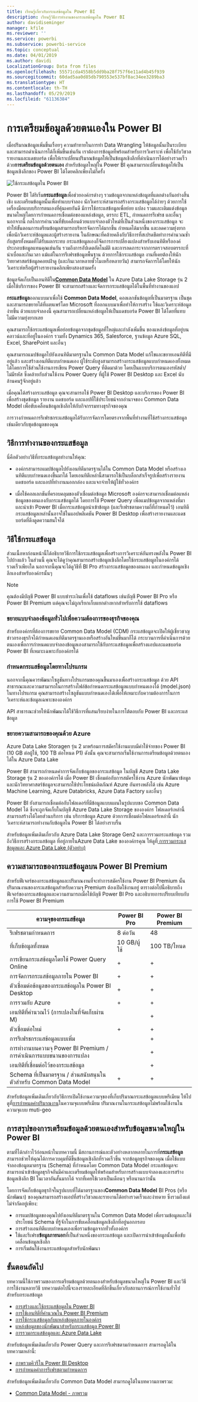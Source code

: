 ```yaml
---
title: เรียนรู้เกี่ยวกับกระแสข้อมูลใน Power BI
description: เรียนรู้วิธีการทำงานของกระแสข้อมูลใน Power BI
author: davidiseminger
manager: kfile
ms.reviewer: ''
ms.service: powerbi
ms.subservice: powerbi-service
ms.topic: conceptual
ms.date: 04/01/2019
ms.author: davidi
LocalizationGroup: Data from files
ms.openlocfilehash: 55571cda4558b5dd9ba28f757f6e11ad4b45f939
ms.sourcegitcommit: 60dad5aa0d85db790553e537bf8ac34ee3289ba3
ms.translationtype: HT
ms.contentlocale: th-TH
ms.lasthandoff: 05/29/2019
ms.locfileid: "61136384"
---
```

# <a name="self-service-data-prep-in-power-bi"></a>การเตรียมข้อมูลด้วยตนเองใน Power BI

เมื่อปริมาณข้อมูลเพิ่มขึ้นเรื่อยๆ ความท้าทายในการทำ Data Wrangling ให้ข้อมูลนั้นเป็นระเบียบและสามารถดำเนินการได้ก็เพิ่มขึ้นเช่นกัน เราต้องการข้อมูลที่พร้อมสำหรับการวิเคราะห์ เพื่อใช้กับวิชวล รายงานและแดชบอร์ด เพื่อให้เราเปลี่ยนปริมาณข้อมูลให้เป็นข้อมูลเชิงลึกที่ดำเนินการได้อย่างรวดเร็ว ด้วย**การเตรียมข้อมูลด้วยตนเอง** สำหรับข้อมูลใหญ่ใน Power BI คุณสามารถเปลี่ยนข้อมูลให้เป็นข้อมูลเชิงลึกของ Power BI ได้โดยคลิกเพียงไม่กี่ครั้ง

![ใช้กระแสข้อมูลใน Power BI](media/service-dataflows-overview/powerbi-dataflows_01.png)

Power BI ได้ริเริ่ม**กระแสข้อมูล**เพื่อช่วยองค์กรต่างๆ รวมข้อมูลจากแหล่งข้อมูลที่แตกต่างกันอย่างสิ้นเชิง และเตรียมข้อมูลนั้นเพื่อทำแบบจำลอง นักวิเคราะห์สามารถสร้างกระแสข้อมูลได้ง่ายๆ ด้วยการใช้เครื่องมือแบบบริการตนเองที่คุ้นเคยกันดี มีการใช้กระแสข้อมูลเพื่อย่อย แปลง รวมและเติมแต่งข้อมูลขนาดใหญ่โดยการกำหนดการเชื่อมต่อของแหล่งข้อมูล, ตรรกะ ETL, กำหนดการรีเฟรช และอื่นๆ นอกจากนี้ กลไกการคำนวณที่ขับเคลื่อนด้วยแบบจำลองตัวใหม่ที่เป็นส่วนหนึ่งของกระแสข้อมูล จะทำให้ขั้นตอนการเตรียมข้อมูลสามารถบริหารจัดการได้มากขึ้น กำหนดได้มากขึ้น และลดความยุ่งยากเพื่อนักวิเคราะห์ข้อมูลและผู้สร้างรายงาน ในลักษณะที่คล้ายคลึงกับวิธีการที่สเปรดชีตทำการคำนวณซ้ำกับสูตรทั้งหมดที่ได้รับผลกระทบ กระแสข้อมูลเองก็จัดการการเปลี่ยงแปลงสำหรับเอนทิตีหรือองค์ประกอบข้อมูลแทนคุณเช่นกัน รวมถึงการอัปเดตอัตโนมัติ และการลดภาระจากการตรวจสอบตรรกะที่น่าเบื่อและกินเวลา แม้แต่ในการรีเฟรชข้อมูลพื้นฐาน ด้วยการใช้กระแสข้อมูล งานที่เคยต้องให้นักวิทยาศาสตร์ข้อมูลคอยเฝ้าดู (และกินเวลาหลายชั่วโมงหรือหลายวัน) สามารถจัดการได้โดยให้นักวิเคราะห์หรือผู้สร้างรายงานคลิกเพียงสองสามครั้ง 

ข้อมูลจัดเก็บเป็นเอนทิตีใน[**Common Data Model**](https://docs.microsoft.com/powerapps/common-data-model/overview) ใน Azure Data Lake Storage รุ่น 2 เมื่อใช้บริการของ Power BI จะสามารถสร้างและจัดการกระแสข้อมูลได้ในพื้นที่ทำงานของแอป  
 
**กระแสข้อมูล**ออกแบบมาเพื่อใช้ **Common Data Model**, คอลเลกชันข้อมูลที่เป็นมาตรฐาน เป็นชุดและสามารถขยายได้ที่เผยแพร่โดย Microsoft ที่ออกแบบมาเพื่อทำให้การสร้าง ใช้และวิเคราะห์ข้อมูลง่ายขึ้น ด้วยแบบจำลองนี้ คุณสามารถเปลี่ยนเหล่งข้อมูลให้เป็นแดชบอร์ด Power BI ได้โดยที่แทบไม่มีความยุ่งยากเลย

คุณสามารถใช้กระแสข้อมูลเพื่อย่อยข้อมูลจากชุดข้อมูลที่ใหญ่และกำลังเพิ่มขึ้น ของแหล่งข้อมูลที่อยู่บนคลาวน์และที่อยู่ในองค์กร รวมทั้ง Dynamics 365, Salesforce, ฐานข้อมูล Azure SQL, Excel, SharePoint และอื่นๆ

คุณสามารถแมปข้อมูลไปยังเอนทิตีมาตรฐานใน Common Data Model แก้ไขและขยายเอนทิตีที่มีอยู่แล้ว และสร้างเอนทิตีแบบกำหนดเอง ผู้ใช้ระดับสูงสามารถสร้างกระแสข้อมูลแบบกำหนดเองทั้งหมดได้โดยการใช้ส่วนใช้งานการเขียน Power Query ที่ติดมาด้วย โดยเป็นแบบบริการตนเองรหัสต่ำ/ไม่มีรหัส ซึ่งคล้ายกับส่วนใช้งาน Power Query ที่ผู้ใช้ Power BI Desktop และ Excel นับล้านคนรู้จักอยู่แล้ว  

เมื่อคุณได้สร้างกระแสข้อมูล คุณจะสามารถใช้ Power BI Desktop และบริการของ Power BI เพื่อสร้างชุดข้อมูล รายงาน แดชบอร์ด และแอปที่ใช้ประโยชน์จากอำนาจของ Common Data Model เพื่อขับเคลื่อนข้อมูลเชิงลึกให้กับกิจกรรมทางธุรกิจของคุณ 

การวางกำหนดการรีเฟรชกระแสข้อมูลได้รับการจัดการโดยตรงจากพื้นที่ทำงานที่ใช้สร้างกระแสข้อมูล เช่นเดียวกับชุดข้อมูลของคุณ 

## <a name="how-dataflows-work"></a>วิธีการทำงานของกระแสข้อมูล

นี่คือตัวอย่างวิธีที่กระแสข้อมูลทำงานให้คุณ:

* องค์กรสามารถแมปข้อมูลไปยังเอนทิตีมาตรฐานได้ใน Common Data Model หรือสร้างเอนทิตีแบบกำหนดเองขึ้นมาได้ โดยเอนทิตีเหล่านี้สามารถใช้เป็นบล็อกสำเร็จรูปเพื่อสร้างรายงาน แดชบอร์ด และแอปที่ทำงานนอกกล่อง และแจกจ่ายให้ผู้ใช้ทั่วองค์กร 

* เมื่อใช้คอลเลกชันที่ครอบคลุมของตัวเชื่อมต่อข้อมูล Microsoft องค์กรจะสามารถเชื่อมต่อแหล่งข้อมูลของตนเองกับกระแสข้อมูลได้ โดยการใช้ Power Query เพื่อแมปข้อมูลจากแหล่งที่มาและนำเข้า Power BI เมื่อกระแสข้อมูลนำเข้าข้อมูล (และรีเฟรชตามความถี่ที่กำหนดไว้) เอนทิตีกระแสข้อมูลเหล่านั้นอาจใช้ในแอปพลิเคชัน Power BI Desktop เพื่อสร้างรายงานและแดชบอร์ดที่ดึงดูดความสนใจได้ 

## <a name="how-to-use-dataflows"></a>วิธีใช้กระแสข้อมูล

ส่วนเนื้อหาก่อนหน้านี้ได้อธิบายวิธีการใช้กระแสข้อมูลเพื่อสร้างการวิเคราะห์อันทรงพลังใน Power BI ไปบ้างแล้ว ในส่วนนี้ คุณจะได้ดูว่าคุณสามารถสร้างข้อมูลเชิงลึกโดยใช้กระแสข้อมูลในองค์กรได้รวดเร็วเพียงใด นอกจากนี้คุณจะได้ดูวิธีที่ BI Pro สร้างกระแสข้อมูลของตนเอง และกำหนดข้อมูลเชิงลึกเองสำหรับองค์กรนั้นๆ

> [!NOTE]
> คุณต้องมีบัญชี Power BI แบบชำระเงินเพื่อใช้ dataflows เช่นบัญชี Power BI Pro หรือ Power BI Premium แต่คุณจะไม่ถูกเรียกเก็บแยกต่างหากสำหรับการใช้ dataflows 

### <a name="extend-the-common-data-model-for-your-business-needs"></a>ขยายแบบจำลองข้อมูลทั่วไปเพื่อความต้องการของธุรกิจของคุณ
สำหรับองค์กรที่ต้องการขยาย Common Data Model (CDM) กระแสข้อมูลจะเปิดให้ผู้เชี่ยวชาญข่าวกรองธุรกิจได้กำหนดเอนทิตีมาตรฐานเองหรือสร้างอันใหม่ขึ้นมาก็ได้ กระบวนการที่ดำเนินการด้วยตนเองเพื่อการกำหนดแบบจำลองข้อมูลเองสามารถใช้กับกระแสข้อมูลเพื่อสร้างแอปและแดชบอร์ด Power BI ที่เหมาะเฉพาะกับองค์กรได้

### <a name="define-dataflows-programmatically"></a>กำหนดกระแสข้อมูลโดยทางโปรแกรม
นอกจากนี้คุณควรพัฒนาโซลูชันทางโปรแกรมของคุณขึ้นมาเองเพื่อสร้างกระแสข้อมูล ด้วย API สาธารณะและความสามารถในการสร้างไฟล์ข้อกำหนดกระแสข้อมูลแบบกำหนดเองได้ (model.json) ในทางโปรแกรม คุณสามารถสร้างโซลูชันแบบกำหนดเองได้เพื่อให้เหมาะกับความต้องการในการวิเคราะห์และข้อมูลเฉพาะขององค์กร 

API สาธารณะช่วยให้นักพัฒนาได้ใช้วิธีการที่แสนเรียบง่ายในการโต้ตอบกับ Power BI และกระแสข้อมูล

### <a name="extend-your-capabilities-with-azure"></a>ขยายความสามารถของคุณด้วย Azure
Azure Data Lake Storagen รุ่น 2 มาพร้อมการสมัครใช้งานแบบมีค่าใช้จ่ายของ Power BI (10 GB ต่อผู้ใช้, 100 TB ต่อโหนด P1) ดังนั้น คุณจะสามารถเริ่มใช้งานการเตรียมข้อมูลด้วยตนเองได้ใน Azure Data Lake 

Power BI สามารถกำหนดค่าการจัดเก็บข้อมูลของกระแสข้อมูล ในบัญชี Azure Data Lake Storage รุ่น 2 ขององค์กรได้ เมื่อ Power BI เชื่อมต่อกับการสมัครใช้งาน Azure นักพัฒนาข้อมูลและนักวิทยาศาสตร์ข้อมูลจะสามารถใช้ประโยชน์ผลิตภัณฑ์ Azure อันทรงพลังได้ เช่น Azure Machine Learning, Azure Databricks, Azure Data Factory และอื่นๆ

Power BI ยังสามารถเชื่อมต่อกับโฟลเดอร์ที่มีข้อมูลแบบแผนในรูปแบบขอ Common Data Model ได้ ซึ่งจะถูกจัดเก็บในบัญชี Azure Data Lake Storage ขององค์กร โฟลเดอร์เหล่านี้สามารถสร้างได้โดยส่วนบริการ เช่น บริการข้อมูล Azure ด้วยการเชื่อมต่อโฟลเดอร์เหล่านี้ นักวิเคราะห์สามารถทำงานกับข้อมูลใน Power BI ได้อย่างราบรื่น 

สำหรับข้อมูลเพิ่มเติมเกี่ยวกับ Azure Data Lake Storage Gen2 และการรวมกระแสข้อมูล รวมถึงวิธีการสร้างกระแสข้อมูล ที่อยู่ภายในAzure Data Lake ขององค์กรคุณ ให้ดูที่[ การรวมกระแสข้อมูลและ Azure Data Lake (ตัวอย่าง)](service-dataflows-azure-data-lake-integration.md)

## <a name="dataflow-capabilities-on-power-bi-premium"></a>ความสามารถของกระแสข้อมูลบน Power BI Premium

สำหรับฟีเจอร์ของกระแสข้อมูลและปริมาณงานที่จะทำการสมัครใช้งาน Power BI Premium นั้น ปริมาณงานของกระแสข้อมูลสำหรับความจุ Premium ต้องเปิดใช้งานอยู่ ตารางต่อไปนี้อธิบายถึงฟีเจอร์ของกระแสข้อมูลและความสามารถเมื่อใช้บัญชี Power BI Pro และอธิบายการเปรียบเทียบกับการใช้ Power BI Premium


|ความจุของกระแสข้อมูล | Power BI Pro |   Power BI Premium |
|---------|---------|---------|
|รีเฟรชตามกำหนดการ| 8 ต่อวัน|  48|
|ที่เก็บข้อมูลทั้งหมด| 10 GB/ผู้ใช้  |100 TB/โหนด|
|การเขียนกระแสข้อมูลโดยใช้ Power Query Online|    +   |+|
|การจัดการกระแสข้อมูลภายใน Power BI|   +|  +|
|ตัวเชื่อมต่อข้อมูลของกระแสข้อมูลใน Power BI Desktop|  +|  +|
|การรวมกับ Azure|    +|  +|
|เอนทิตีที่คำนวณไว้ (การเปลงในที่จัดเก็บผ่าน M) | |   +|
|ตัวเชื่อมต่อใหม่|    +|  +|
|การรีเฟรชกระแสข้อมูลแบบเพิ่ม|  |   +|
|การทำงานบนความจุ Power BI Premium / การดำเนินการแบบขนานของการแปลง|   |   +|
|เอนทิตีที่เชื่อมต่อไว้ของกระแสข้อมูล| |        +|
|Schema ที่เป็นมาตรฐาน / ส่วนสนับสนุนในตัวสำหรับ Common Data Model|  +|  +|

สำหรับข้อมูลเพิ่มเติมเกี่ยวกับวิธีการเปิดใช้งานความจุของที่เก็บปริมาณกระแสข้อมูลแบบพรีเมียม ให้ไปดูที่[การกำหนดค่าปริมาณงาน](service-admin-premium-workloads.md)ในความจุแบบพรีเมียม ปริมาณงานในกระแสข้อมูลไม่พร้อมใช้งานในความจุแบบ muti-geo

## <a name="summary-of-self-service-data-prep-for-big-data-in-power-bi"></a>การสรุปของการเตรียมข้อมูลด้วยตนเองสำหรับข้อมูลขนาดใหญ่ใน Power BI
ตามที่ได้กล่าวไว้ก่อนหน้าในบทความนี้ มีสถานการณ์และตัวอย่างหลากหลายในการที่**กระแสข้อมูล**สามารถช่วยให้คุณได้การควบคุมที่ดีขึ้นข้อมูลเชิงลึกที่รวดเร็วขึ้น จากข้อมูลธุรกิจของคุณ เมื่อใช้แบบจำลองข้อมูลมาตรฐาน (Schema) ที่กำหนดโดย Common Data Model กระแสข้อมูลจะสามารถนำเข้าข้อมูลธุรกิจอันมีค่าและเตรียมข้อมูลให้พร้อมสำหรับการสร้างแบบจำลองและการสร้างข้อมูลเชิงลึก BI ในเวลาอันสั้นมากได้ จากที่เคยใช้เวลาเป็นเดือนๆ หรือนานกว่านั้น 

โดยการจัดเก็บข้อมูลธุรกิจในรูปแบบที่ได้มาตรฐานของ**Common Data Model** BI Pros (หรือนักพัฒนา) ของคุณสามารถสร้างแอปที่สร้างวิชวลและรายงานได้อย่างรวดเร็วและง่ายดาย ซึ่งรวมถึงแต่ไม่จำกัดอยู่เพียง:


* การแมปข้อมูลของคุณไปยังเอนทิตีมาตรฐานใน Common Data Model เพื่อรวมข้อมูลและใช้ประโยชน์ Schema ที่รู้จักในการขับเคลื่อนข้อมูลเชิงลึกที่อยู่นอกกรอบ
* การสร้างเอนทิตีแบบกำหนดเองเพื่อรวมข้อมูลจากทั่วทั้งองค์กร 
* ใช้และรีเฟรช**ข้อมูลภายนอก**ที่เป็นส่วนหนึ่งของกระแสข้อมูล และเปิดการนำเข้าข้อมูลนั้นเพื่อขับเคลื่อนข้อมูลเชิงลึก
* การเริ่มต้นใช้งานกระแสข้อมูลสำหรับนักพัฒนา


## <a name="next-steps"></a>ขั้นตอนถัดไป

บทความนี้ใช้ภาพรวมของการเตรียมข้อมูลด้วยตนเองสำหรับข้อมูลขนาดใหญ่ใน Power BI และวิธีการใช้งานหลายวิธี บทความต่อไปนี้จะลงรายละเอียดที่ลึกขึ้นเกี่ยวกับสถานการณ์การใช้งานทั่วไปสำหรับกระแสข้อมูล 

* [การสร้างและใช้กระแสข้อมูลใน Power BI](service-dataflows-create-use.md)
* [การใช้เอนทิตีที่คำนวณใน Power BI Premium](service-dataflows-computed-entities-premium.md)
* [การใช้กระแสข้อมูลกับแหล่งข้อมูลภายในองค์กร](service-dataflows-on-premises-gateways.md)
* [แหล่งข้อมูลของนักพัฒนาสำหรับกระแสข้อมูล Power BI](service-dataflows-developer-resources.md)
* [การรวมกระแสข้อมูลและ Azure Data Lake](service-dataflows-azure-data-lake-integration.md)

สำหรับข้อมูลเพิ่มเติมเกี่ยวกับ Power Query และการรีเฟรชตามกำหนดการ สามารถดูได้ในบทความเหล่านี้:
* [ภาพรวมคิวรีใน Power BI Desktop](desktop-query-overview.md)
* [การกำหนดค่าการรีเฟรชตามกำหนดการ](refresh-scheduled-refresh.md)

สำหรับข้อมูลเพิ่มเติมเกี่ยวกับ Common Data Model สามารถดูได้ในบทความภาพรวม:
* [Common Data Model - ภาพรวม](https://docs.microsoft.com/powerapps/common-data-model/overview)

